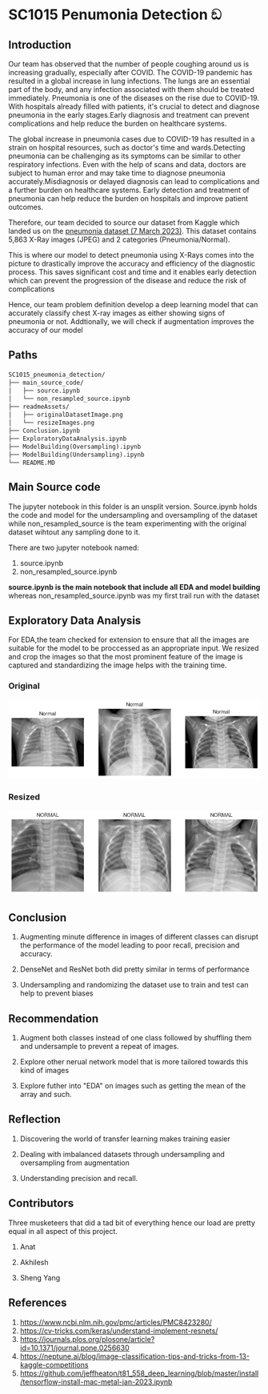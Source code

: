 # SC1015 Penumonia Detection ඞ

## **Introduction**

Our team has observed that the number of people coughing around us is increasing gradually, especially after COVID. The COVID-19 pandemic has resulted in a global increase in lung infections. The lungs are an essential part of the body, and any infection associated with them should be treated immediately. Pneumonia is one of the diseases on the rise due to COVID-19. With hospitals already filled with patients, it's crucial to detect and diagnose pneumonia in the early stages.Early diagnosis and treatment can prevent complications and help reduce the burden on healthcare systems. 

The global increase in pneumonia cases due to COVID-19 has resulted in a strain on hospital resources, such as doctor's time and wards.Detecting pneumonia can be challenging as its symptoms can be similar to other respiratory infections.
Even with the help of scans and data, doctors are subject to human error and may take time to diagnose pneumonia accurately.Misdiagnosis or delayed diagnosis can lead to complications and a further burden on healthcare systems.
Early detection and treatment of pneumonia can help reduce the burden on hospitals and improve patient outcomes.


Therefore, our team decided to source our dataset from Kaggle which landed us on the [pneumonia dataset (7 March 2023)](https://www.kaggle.com/datasets/paultimothymooney/chest-xray-pneumonia). This dataset contains 5,863 X-Ray images (JPEG) and 2 categories (Pneumonia/Normal).

This is where our model to detect pneumonia using X-Rays comes into the picture to drastically improve the accuracy and efficiency of the diagnostic process. This saves significant cost and time and it enables early detection which can prevent the progression of the disease and reduce the risk of complications


Hence, our team problem definition develop a deep learning model that can accurately classify chest X-ray images as either showing signs of pneumonia or not. Addtionally, we will check if augmentation improves the accuracy of our model

## **Paths**

    SC1015_pneumonia_detection/
    ├── main_source_code/
    │   ├── source.ipynb
    │   └── non_resampled_source.ipynb
    ├── readmeAssets/
    │   ├── originalDatasetImage.png
    │   └── resizeImages.png
    ├── Conclusion.ipynb
    ├── ExploratoryDataAnalysis.ipynb
    ├── ModelBuilding(Oversampling).ipynb
    ├── ModelBuilding(Undersampling).ipynb
    └── README.MD

## **Main Source code**

The jupyter notebook in this folder is an unsplit version. Source.ipynb holds the code and model for the undersampling and oversampling of the dataset while non_resampled_source is the team experimenting with the original dataset wihtout any sampling done to it.

There are two jupyter notebook named:
1. source.ipynb 
2. non_resampled_source.ipynb


**source.ipynb is the main notebook that include all EDA and model building** whereas non_resampled_source.ipynb was my first trail run with the dataset

## **Exploratory Data Analysis**

For EDA,the team checked for extension to ensure that all the images are suitable for the model to be proccessed as an appropriate input. We resized and crop the images so that the most prominent feature of the image is captured and standardizing the image helps with the training time.

### Original 
![originalDatasetImage](./readmeAssests/originalDatasetImage.png)

### Resized
![resizedDatasetImage](./readmeAssests/resizeImages.png)

## **Conclusion**

1. Augmenting minute difference in images of different classes can disrupt the performance of the model leading to poor recall, precision and accuracy.

2. DenseNet and ResNet both did pretty similar in terms of performance

3. Undersampling and randomizing the dataset use to train and test can help to prevent biases

## **Recommendation**
1. Augment both classes instead of one class followed by shuffling them and undersample to prevent a repeat of images.

2. Explore other nerual network model that is more tailored towards this kind of images

3. Explore futher into "EDA" on images such as getting the mean of the array and such.

## **Reflection**
1. Discovering the world of transfer learning makes training easier

2. Dealing with imbalanced datasets through undersampling and oversampling from augmentation

3. Understanding precision and recall.




## **Contributors**

Three musketeers that did a tad bit of everything hence our load are pretty equal in all aspect of this project.

1. Anat

2. Akhilesh

3. Sheng Yang

## **References** 
1. https://www.ncbi.nlm.nih.gov/pmc/articles/PMC8423280/
2. https://cv-tricks.com/keras/understand-implement-resnets/
3. https://journals.plos.org/plosone/article?id=10.1371/journal.pone.0256630
4. https://neptune.ai/blog/image-classification-tips-and-tricks-from-13-kaggle-competitions
5. https://github.com/jeffheaton/t81_558_deep_learning/blob/master/install/tensorflow-install-mac-metal-jan-2023.ipynb



